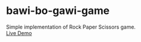 # bawi-bo-gawi-game

Simple implementation of Rock Paper Scissors game.<br />
[Live Demo](https://cbsyw.github.io/bawi-bo-gawi-game/)
